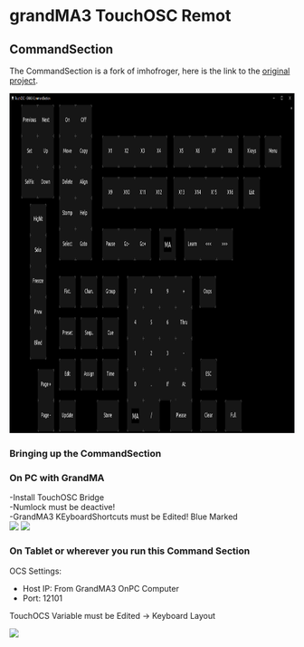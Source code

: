 # grandMA3 TouchOSC Remot

## CommandSection

The CommandSection is a fork of imhofroger, here is the link to the [original project](https://github.com/imhofroger/GMA3_CommandSection).

<img src="https://github.com/yastefan/GMA3_TouchOSC/blob/main/docs/command_section.png" height="600px"> 

### Bringing up the CommandSection


### On PC with GrandMA
-Install TouchOSC Bridge  
-Numlock must be deactive!  
-GrandMA3 KEyboardShortcuts must be Edited! Blue Marked  
<img src="https://github.com/imhofroger/GMA3_TouchOSC/blob/4577f048949c768369e9b8a42510d6a4f3e936cc/GMA3_CommandSection/img/GMA3_Shortcuts-add1.png" height="400px"> 
<img src="https://github.com/imhofroger/GMA3_TouchOSC/blob/4577f048949c768369e9b8a42510d6a4f3e936cc/GMA3_CommandSection/img/GMA3_Shortcuts-add2.png" height="400px"> 


### On Tablet or wherever you run this Command Section
OCS Settings:  
- Host IP: From GrandMA3 OnPC Computer  
- Port: 12101  

TouchOCS Variable must be Edited -> Keyboard Layout  

<img src="https://github.com/imhofroger/GMA3_TouchOSC/blob/2b00b04adf8012c51d29fce68f43a62bf6a87a82/GMA3_CommandSection/img/Screen-key.png" height="300px"> 



